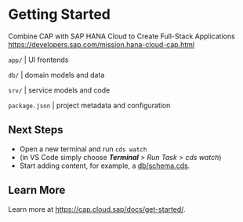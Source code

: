 # Getting Started

Combine CAP with SAP HANA Cloud to Create Full-Stack Applications     
https://developers.sap.com/mission.hana-cloud-cap.html

`app/`          | UI frontends

`db/`           | domain models and data

`srv/`          | service models and code

`package.json`  | project metadata and configuration

## Next Steps

- Open a new terminal and run `cds watch` 
- (in VS Code simply choose _**Terminal** > Run Task > cds watch_)
- Start adding content, for example, a [db/schema.cds](db/schema.cds).


## Learn More

Learn more at https://cap.cloud.sap/docs/get-started/.
